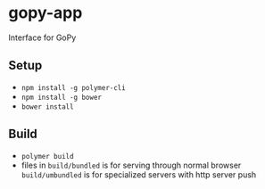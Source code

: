 # gopy-app
Interface for GoPy 

## Setup

* `npm install -g polymer-cli`
* `npm install -g bower`
* `bower install`

## Build
* `polymer build`
* files in `build/bundled` is for serving through normal browser `build/umbundled` is for specialized servers with http server push
